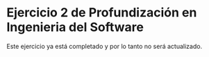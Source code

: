 # Ejercicio 2 de Profundización en Ingenieria del Software

Este ejercicio ya está completado y por lo tanto no será actualizado.

